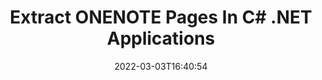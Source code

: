---
############################# Static ############################
layout: "auto-gen"
date: 2022-03-03T16:40:54
draft: false

############################# Head ############################
head_title: "Extract ONENOTE Pages in C# ASP.NET & VB.NET"
head_description: "Quickly extract pages from a ONENOTE file in C# .NET. Save the new document containing the selected pages using the documents merger API."

############################# Header ############################
title: "Extract ONENOTE Pages In C# .NET Applications"
description: "Quickly extract the selected pages from a ONENOTE file and save it as a new document using documents merger API for .NET (C#, ASP.NET, VB.NET, .NET Core) applications."
bg_image: "https://cms.admin.containerize.com/templates/aspose/App_Themes/V3/images/bg/header1.png"
bg_overlay: false
button:
    enable: true
    icon: "fas fa-arrow-down"
    label: "Download Free Trial"
    link: "https://downloads.groupdocs.com/merger/net"

############################# SubMenu ############################
submenu:
    enable: true

    left:
        img_alt: "GroupDocs.Merger for .NET"
        image: "https://cms.admin.containerize.com/templates/groupdocs/images/product-logos/90x90-noborder/groupdocs-merger-net.png"
        product: "GroupDocs.Merger"
        platform: ".NET"

    middle:
        button:

            # button loop
            - link: "https://apireference.groupdocs.com/merger/net"
              text: "API Reference"

            # button loop
            - link: "https://github.com/groupdocs-merger"
              text: "Code Examples"

            # button loop
            - link: "https://products.groupdocs.app/merger/family"
              text: "Live Demos"

            # button loop
            - link: "https://purchase.groupdocs.com/pricing/merger/net"
              text: "Pricing"

    right:
        link_download: "https://downloads.groupdocs.com/merger"
        link_learn: "https://docs.groupdocs.com/merger/net"
        link_buy: "https://purchase.groupdocs.com"

############################# About ############################
about:
    enable: true
    title: "About GroupDocs.Merger for .NET API"
    content: |
        [GroupDocs.Merger for .NET](/merger/net/) offers a simple solution to safely merge, split, move, remove, extract, swap & rotate between a wide range of document formats including PDF, Microsoft Office (Word, Excel, PowerPoint, OneNote), OpenDocument, HTML and many others within .NET applications. By adding just a few lines of the code, perform several document operations such as move, remove, rotate, swap, extract or change the orientation of pages within the documents. The documents merging API also supports previewing document pages as an image to analyse the document structure, formatting and content on the page.
        
        GroupDocs.Merger APIs are well supported on all major operating systems and platforms including .NET Framework, .NET Standard, .NET Core, Mono and Xamarin.

############################# Steps ############################
steps:
    enable: true
    title_left: "Extract Pages from ONENOTE File in C# .NET"
    content_left: |
        [GroupDocs.Merger](/merger/net/) makes it easy for .NET developers to extract the desired pages from a ONENOTE file and save it as a new file containing the selected pages by implementing a few easy steps

        *   Initialize **ExtractOptions**with page numbers to be extracted into the new file.
        *   Create new instance of **Merger**and pass source document path as a constructor parameter.
        *   Call **ExtractPages** and pass **ExtractOptions** object
        *   Call **Save** to save the extracted document.
        
    title_right: "System Requirements"
    content_right: |
        GroupDocs.Merger for .NET APIs are supported on all major platforms and operating systems. Before executing the code below, please make sure that you have the following prerequisites installed on your system.

        *   Operating Systems: Microsoft Windows, Linux, MacOS
        *   Development Environments: Visual Studio, Xamarin, MonoDevelop
        *   Frameworks: .NET Framework, .NET Standard, .NET Core, Mono
        *   Download the latest version of GroupDocs.Merger for .NET from [NuGet](https://www.nuget.org/packages/GroupDocs.Merger)
        
    code: |
        ```cs
        // Extract ONENOTE file pages using GroupDocs.Merger API
        string filePath = "input.doc";
        string filePathOut = "output.doc";
        // Initialise ExtractOptions class with selected page numbers
        ExtractOptions extractOptions = new ExtractOptions(new int[] { 2, 5 }); // Resultant document will contain pages 2 and 5
        // Instantiate Merger with input ONENOTE document
        using (Merger merger = new Merger("input.onenote"))
          {
            // Call ExtractPages method and pass ExtractOptions object to it
            merger.ExtractPages(extractOptions);

            // Call Save method to save the extracted document
            merger.Save(output.onenote);
          }
        ```

############################# Demos ############################
demos:
    enable: true
    title: "Live Demos - Exract ONENOTE Document Pages App"
    content: |
        Extract ONENOTE file pages right now by visiting [GroupDocs.Merger Live Demos](https://products.groupdocs.app/splitter/doc) website.
        The live demo has the following benefits
        
############################# About Formats ############################
about_formats:
    enable: true
    format:
        # format loop
        - icon: "far fa-file-text-o"
          title: "About OneNote File Format"
          content: |
            File represented by .ONE extension are created by Microsoft OneNote application. OneNote lets you gather information using the application as if you are using your draft pad for taking notes. OneNote files can contain different elements that can be placed at non-fixed locations on document pages. These elements may contain text, digitized handwriting, and objects copied from other applications including images, drawings and multimedia (audio/video) clips. Microsoft now offers online version of OneNote as part of Office365 where Notes can be shared with other OneNote users over the internet.

          link: "https://docs.fileformat.com/note-taking/one/"

############################# More Formats ############################
more_formats:
    enable: true
    title: "Extract Pages From Other Document Formats"
    content: |
        .NET documents merger & split API for file formats and images. Extract specified pages from some of the popular file formats as stated below.
    format: 
        # format loop
        - name: "Extract CSV Pages in .NET"
          link: "https://products.groupdocs.com/merger/net/extract/csv/"
          description: "Comma Separated Values File"

        # format loop
        - name: "Extract DOC Pages in .NET"
          link: "https://products.groupdocs.com/merger/net/extract/doc/"
          description: "Microsoft Word Document"

        # format loop
        - name: "Extract DOCM Pages in .NET"
          link: "https://products.groupdocs.com/merger/net/extract/docm/"
          description: "Microsoft Word Macro-Enabled Document"

        # format loop
        - name: "Extract DOCX Pages in .NET"
          link: "https://products.groupdocs.com/merger/net/extract/docx/"
          description: "Microsoft Word Open XML Document"

        # format loop
        - name: "Extract DOT Pages in .NET"
          link: "https://products.groupdocs.com/merger/net/extract/dot/"
          description: "Microsoft Word Document Template"

        # format loop
        - name: "Extract DOTM Pages in .NET"
          link: "https://products.groupdocs.com/merger/net/extract/dotm/"
          description: "Microsoft Word Macro-Enabled Template"

        # format loop
        - name: "Extract DOTX Pages in .NET"
          link: "https://products.groupdocs.com/merger/net/extract/dotx/"
          description: "Word Open XML Document Template"

        # format loop
        - name: "Extract EPUB Pages in .NET"
          link: "https://products.groupdocs.com/merger/net/extract/epub/"
          description: "Digital E-Book File Format"

        # format loop
        - name: "Extract HTML Pages in .NET"
          link: "https://products.groupdocs.com/merger/net/extract/html/"
          description: "Hyper Text Markup Language"

        # format loop
        - name: "Extract MHT Pages in .NET"
          link: "https://products.groupdocs.com/merger/net/extract/mht/"
          description: "MIME Encapsulation of Aggregate HTML"

        # format loop
        - name: "Extract MHTML Pages in .NET"
          link: "https://products.groupdocs.com/merger/net/extract/mhtml/"
          description: "MIME Encapsulation of Aggregate HTML"

        # format loop
        - name: "Extract ODP Pages in .NET"
          link: "https://products.groupdocs.com/merger/net/extract/odp/"
          description: "OpenDocument Presentation File Format"

        # format loop
        - name: "Extract ODS Pages in .NET"
          link: "https://products.groupdocs.com/merger/net/extract/ods/"
          description: "Open Document Spreadsheet"

        # format loop
        - name: "Extract ODT Pages in .NET"
          link: "https://products.groupdocs.com/merger/net/extract/odt/"
          description: "Open Document Text"

        # format loop
        - name: "Extract OTP Pages in .NET"
          link: "https://products.groupdocs.com/merger/net/extract/otp/"
          description: "Origin Graph Template"

        # format loop
        - name: "Extract OTT Pages in .NET"
          link: "https://products.groupdocs.com/merger/net/extract/ott/"
          description: "Open Document Template"

        # format loop
        - name: "Extract PDF Pages in .NET"
          link: "https://products.groupdocs.com/merger/net/extract/pdf/"
          description: "Portable Document"

        # format loop
        - name: "Extract POTM Pages in .NET"
          link: "https://products.groupdocs.com/merger/net/extract/potm/"
          description: "Microsoft PowerPoint Template"

        # format loop
        - name: "Extract POTX Pages in .NET"
          link: "https://products.groupdocs.com/merger/net/extract/potx/"
          description: "Microsoft PowerPoint Open XML Template"

        # format loop
        - name: "Extract PPS Pages in .NET"
          link: "https://products.groupdocs.com/merger/net/extract/pps/"
          description: "Microsoft PowerPoint Slide Show"

        # format loop
        - name: "Extract PPSM Pages in .NET"
          link: "https://products.groupdocs.com/merger/net/extract/ppsm/"
          description: "Microsoft PowerPoint Slide Show"

        # format loop
        - name: "Extract PPSX Pages in .NET"
          link: "https://products.groupdocs.com/merger/net/extract/ppsx/"
          description: "PowerPoint Open XML Slide Show"

        # format loop
        - name: "Extract PPT Pages in .NET"
          link: "https://products.groupdocs.com/merger/net/extract/ppt/"
          description: "PowerPoint Presentation"

        # format loop
        - name: "Extract PPTM Pages in .NET"
          link: "https://products.groupdocs.com/merger/net/extract/pptm/"
          description: "Microsoft PowerPoint Presentation"

        # format loop
        - name: "Extract PPTX Pages in .NET"
          link: "https://products.groupdocs.com/merger/net/extract/pptx/"
          description: "PowerPoint Open XML Presentation"

        # format loop
        - name: "Extract PS Pages in .NET"
          link: "https://products.groupdocs.com/merger/net/extract/ps/"
          description: "PostScript (PS)"

        # format loop
        - name: "Extract RTF Pages in .NET"
          link: "https://products.groupdocs.com/merger/net/extract/rtf/"
          description: "Rich Text File Format"

        # format loop
        - name: "Extract TEX Pages in .NET"
          link: "https://products.groupdocs.com/merger/net/extract/tex/"
          description: "LaTeX Source Document"

        # format loop
        - name: "Extract TSV Pages in .NET"
          link: "https://products.groupdocs.com/merger/net/extract/tsv/"
          description: "Tab Separated Values File"

        # format loop
        - name: "Extract TXT Pages in .NET"
          link: "https://products.groupdocs.com/merger/net/extract/txt/"
          description: "Plain Text File Format"

        # format loop
        - name: "Extract VDX Pages in .NET"
          link: "https://products.groupdocs.com/merger/net/extract/vdx/"
          description: "Microsoft Visio XML Drawing File Format"

        # format loop
        - name: "Extract VSDM Pages in .NET"
          link: "https://products.groupdocs.com/merger/net/extract/vsdm/"
          description: "Visio Macro-Enabled Drawing"

        # format loop
        - name: "Extract VSDX Pages in .NET"
          link: "https://products.groupdocs.com/merger/net/extract/vsdx/"
          description: "Microsoft Visio File Format"

        # format loop
        - name: "Extract VSSM Pages in .NET"
          link: "https://products.groupdocs.com/merger/net/extract/vssm/"
          description: "Microsoft Visio Macro Enabled File Format"

        # format loop
        - name: "Extract VSSX Pages in .NET"
          link: "https://products.groupdocs.com/merger/net/extract/vssx/"
          description: "Visio Stencil File Format"

        # format loop
        - name: "Extract VSTM Pages in .NET"
          link: "https://products.groupdocs.com/merger/net/extract/vstm/"
          description: "Visio Macro-Enabled Drawing Template"

        # format loop
        - name: "Extract VSTX Pages in .NET"
          link: "https://products.groupdocs.com/merger/net/extract/vstx/"
          description: "Microsoft Visio File Format"

        # format loop
        - name: "Extract VSX Pages in .NET"
          link: "https://products.groupdocs.com/merger/net/extract/vsx/"
          description: "Vector Scalar Extension"

        # format loop
        - name: "Extract VTX Pages in .NET"
          link: "https://products.groupdocs.com/merger/net/extract/vtx/"
          description: "Microsoft Visio Drawing Template"

        # format loop
        - name: "Extract XLAM Pages in .NET"
          link: "https://products.groupdocs.com/merger/net/extract/xlam/"
          description: "Microsoft Excel Macro-Enabled Add-In"

        # format loop
        - name: "Extract XLS Pages in .NET"
          link: "https://products.groupdocs.com/merger/net/extract/xls/"
          description: "Microsoft Excel Binary File Format"

        # format loop
        - name: "Extract XLSB Pages in .NET"
          link: "https://products.groupdocs.com/merger/net/extract/xlsb/"
          description: "Microsoft Excel Binary Spreadsheet File"

        # format loop
        - name: "Extract XLSM Pages in .NET"
          link: "https://products.groupdocs.com/merger/net/extract/xlsm/"
          description: "Microsoft Excel Macro-Enabled Spreadsheet"

        # format loop
        - name: "Extract XLSX Pages in .NET"
          link: "https://products.groupdocs.com/merger/net/extract/xlsx/"
          description: "Microsoft Excel Open XML Spreadsheet"

        # format loop
        - name: "Extract XLT Pages in .NET"
          link: "https://products.groupdocs.com/merger/net/extract/xlt/"
          description: "Microsoft Excel Template"

        # format loop
        - name: "Extract XLTM Pages in .NET"
          link: "https://products.groupdocs.com/merger/net/extract/xltm/"
          description: "Microsoft Excel Macro-Enabled Template"

        # format loop
        - name: "Extract XLTX Pages in .NET"
          link: "https://products.groupdocs.com/merger/net/extract/xltx/"
          description: "Microsoft Excel Open XML Template"

        # format loop
        - name: "Extract XPS Pages in .NET"
          link: "https://products.groupdocs.com/merger/net/extract/xps/"
          description: "Open XML Paper Specification"



############################# Back to top ###############################
back_to_top:
    enable: true
---